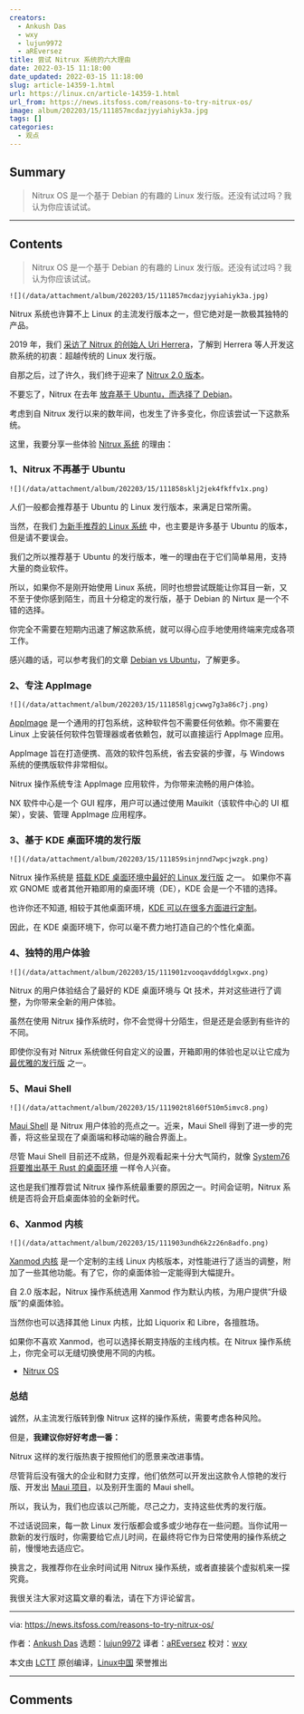 ```yaml
---
creators:
  - Ankush Das
  - wxy
  - lujun9972
  - aREversez
title: 尝试 Nitrux 系统的六大理由
date: 2022-03-15 11:18:00
date_updated: 2022-03-15 11:18:00
slug: article-14359-1.html
url: https://linux.cn/article-14359-1.html
url_from: https://news.itsfoss.com/reasons-to-try-nitrux-os/
image: album/202203/15/111857mcdazjyyiahiyk3a.jpg
tags: []
categories:
  - 观点
---
```


## Summary

> Nitrux OS 是一个基于 Debian 的有趣的 Linux 发行版。还没有试过吗？我认为你应该试试。

***

<!-- more -->

## Contents

> 
> Nitrux OS 是一个基于 Debian 的有趣的 Linux 发行版。还没有试过吗？我认为你应该试试。
> 
> 
> 

`![](/data/attachment/album/202203/15/111857mcdazjyyiahiyk3a.jpg)`

Nitrux 系统也许算不上 Linux 的主流发行版本之一，但它绝对是一款极其独特的产品。

2019 年，我们 [采访了 Nitrux 的创始人 Uri Herrera](https://itsfoss.com/nitrux-linux/)，了解到 Herrera 等人开发这款系统的初衷：超越传统的 Linux 发行版。

自那之后，过了许久，我们终于迎来了 [Nitrux 2.0 版本](https://news.itsfoss.com/nitrux-2-0-release/)。

不要忘了，Nitrux 在去年 [放弃基于 Ubuntu，而选择了 Debian](https://news.itsfoss.com/nitrux-linux-debian/)。

考虑到自 Nitrux 发行以来的数年间，也发生了许多变化，你应该尝试一下这款系统。

这里，我要分享一些体验 [Nitrux 系统](https://nxos.org/) 的理由：

### 1、Nitrux 不再基于 Ubuntu

`![](/data/attachment/album/202203/15/111858sklj2jek4fkffv1x.png)`

人们一般都会推荐基于 Ubuntu 的 Linux 发行版本，来满足日常所需。

当然，在我们 [为新手推荐的 Linux 系统](https://itsfoss.com/best-linux-beginners/) 中，也主要是许多基于 Ubuntu 的版本，但是请不要误会。

我们之所以推荐基于 Ubuntu 的发行版本，唯一的理由在于它们简单易用，支持大量的商业软件。

所以，如果你不是刚开始使用 Linux 系统，同时也想尝试既能让你耳目一新，又不至于使你感到陌生，而且十分稳定的发行版，基于 Debian 的 Nirtux 是一个不错的选择。

你完全不需要在短期内迅速了解这款系统，就可以得心应手地使用终端来完成各项工作。

感兴趣的话，可以参考我们的文章 [Debian vs Ubuntu](https://linux.cn/article-13746-1.html)，了解更多。

### 2、专注 AppImage

`![](/data/attachment/album/202203/15/111858lgjcwwg7g3a86c7j.png)`

[AppImage](https://itsfoss.com/use-appimage-linux/) 是一个通用的打包系统，这种软件包不需要任何依赖。你不需要在 Linux 上安装任何软件包管理器或者依赖包，就可以直接运行 AppImage 应用。

AppImage 旨在打造便携、高效的软件包系统，省去安装的步骤，与 Windows 系统的便携版软件非常相似。

Nitrux 操作系统专注 AppImage 应用软件，为你带来流畅的用户体验。

NX 软件中心是一个 GUI 程序，用户可以通过使用 Mauikit（该软件中心的 UI 框架），安装、管理 AppImage 应用程序。

### 3、基于 KDE 桌面环境的发行版

`![](/data/attachment/album/202203/15/111859sinjnnd7wpcjwzgk.png)`

Nitrux 操作系统是 [搭载 KDE 桌面环境中最好的 Linux 发行版](https://itsfoss.com/best-kde-distributions/) 之一。 如果你不喜欢 GNOME 或者其他开箱即用的桌面环境（DE），KDE 会是一个不错的选择。

也许你还不知道, 相较于其他桌面环境，[KDE 可以在很多方面进行定制](https://itsfoss.com/kde-customization/)。

因此，在 KDE 桌面环境下，你可以毫不费力地打造自己的个性化桌面。

### 4、独特的用户体验

`![](/data/attachment/album/202203/15/111901zvooqavdddglxgwx.png)`

Nitrux 的用户体验结合了最好的 KDE 桌面环境与 Qt 技术，并对这些进行了调整，为你带来全新的用户体验。

虽然在使用 Nitrux 操作系统时，你不会觉得十分陌生，但是还是会感到有些许的不同。

即使你没有对 Nitrux 系统做任何自定义的设置，开箱即用的体验也足以让它成为 [最优雅的发行版](https://itsfoss.com/beautiful-linux-distributions/) 之一。

### 5、Maui Shell

`![](/data/attachment/album/202203/15/111902t8l60f510m5imvc8.png)`

[Maui Shell](https://news.itsfoss.com/maui-shell-unveiled/) 是 Nitrux 用户体验的亮点之一。近来，Maui Shell 得到了进一步的完善，将这些呈现在了桌面端和移动端的融合界面上。

尽管 Maui Shell 目前还不成熟，但是外观看起来十分大气简约，就像 [System76 将要推出基于 Rust 的桌面环境](https://news.itsfoss.com/system76-cosmic-panel/) 一样令人兴奋。

这也是我们推荐尝试 Nitrux 操作系统最重要的原因之一。时间会证明，Nitrux 系统是否将会开启桌面体验的全新时代。

### 6、Xanmod 内核

`![](/data/attachment/album/202203/15/111903undh6k2z26n8adfo.png)`

[Xanmod 内核](https://xanmod.org/) 是一个定制的主线 Linux 内核版本，对性能进行了适当的调整，附加了一些其他功能。有了它，你的桌面体验一定能得到大幅提升。

自 2.0 版本起，Nitrux 操作系统选用 Xanmod 作为默认内核，为用户提供“升级版”的桌面体验。

当然你也可以选择其他 Linux 内核，比如 Liquorix 和 Libre，各擅胜场。

如果你不喜欢 Xanmod，也可以选择长期支持版的主线内核。在 Nitrux 操作系统上，你完全可以无缝切换使用不同的内核。

* [Nitrux OS](https://nxos.org/)

### 总结

诚然，从主流发行版转到像 Nitrux 这样的操作系统，需要考虑各种风险。

但是，**我建议你好好考虑一番：**

Nitrux 这样的发行版热衷于按照他们的愿景来改进事情。

尽管背后没有强大的企业和财力支撑，他们依然可以开发出这款令人惊艳的发行版、开发出 [Maui 项目](https://mauikit.org)，以及别开生面的 Maui shell。

所以，我认为，我们也应该以己所能，尽己之力，支持这些优秀的发行版。

不过话说回来，每一款 Linux 发行版都会或多或少地存在一些问题。当你试用一款新的发行版时，你需要给它点儿时间，在最终将它作为日常使用的操作系统之前，慢慢地去适应它。

换言之，我推荐你在业余时间试用 Nitrux 操作系统，或者直接装个虚拟机来一探究竟。

我很关注大家对这篇文章的看法，请在下方评论留言。

---

via: <https://news.itsfoss.com/reasons-to-try-nitrux-os/>

作者：[Ankush Das](https://news.itsfoss.com/author/ankush/) 选题：[lujun9972](https://github.com/lujun9972) 译者：[aREversez](https://github.com/aREversez) 校对：[wxy](https://github.com/wxy)

本文由 [LCTT](https://github.com/LCTT/TranslateProject) 原创编译，[Linux中国](https://linux.cn/) 荣誉推出

***

## Comments
